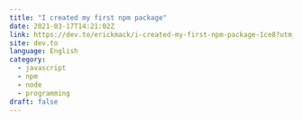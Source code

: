 ```yaml
---
title: "I created my first npm package"
date: 2021-03-17T14:21:02Z
link: https://dev.to/erickmack/i-created-my-first-npm-package-1ce8?utm_medium=RSS&utm_source=news.12bit.vn
site: dev.to
language: English
category:
  - javascript
  - npm
  - node
  - programming
draft: false
---
```

